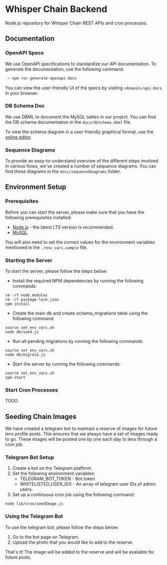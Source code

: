 # Whisper Chain Backend
Node.js repository for Whisper Chain REST APIs and cron processes.

## Documentation
### OpenAPI Specs
We use OpenAPI specifications to standardize our API documentation. To generate the documentation, use the following command:
```sh
 > npm run generate-openapi-docs
```

You can view the user-friendly UI of the specs by visiting `<domain>/api-docs` in your browser.

### DB Schema Doc
We use DBML to document the MySQL tables in our project. You can find the DB schema documentation in the `docs/dbSchema.dbml` file.

To view the schema diagram in a user-friendly graphical format, use the [online editor](https://dbdiagram.io/d).

### Sequence Diagrams
To provide an easy-to-understand overview of the different steps involved in various flows, we've created a number of sequence diagrams.
You can find these diagrams in the `docs/sequenceDiagrams` folder.

## Environment Setup

### Prerequisites
Before you can start the server, please make sure that you have the following prerequisites installed:
- [Node.js](https://nodejs.org/en/download/) - the latest LTS version is recommended.
- [MySQL](https://www.mysql.com/downloads/)

You will also need to set the correct values for the environment variables mentioned in the `./env_vars.sample` file.

### Starting the Server
To start the server, please follow the steps below:

- Install the required NPM dependencies by running the following commands:
```shell script
rm -rf node_modules
rm -rf package-lock.json
npm install
```

- Create the main db and create schema_migrations table using the following command:
```shell script
source set_env_vars.sh
node db/seed.js
  ```

- Run all pending migrations by running the following commands:
```shell script
source set_env_vars.sh
node db/migrate.js

```

- Start the server by running the following commands:
```shell script
source set_env_vars.sh
npm start
```

### Start Cron Processes
TODO

## Seeding Chain Images
We have created a telegram bot to maintain a reserve of images for future lens profile posts.
This ensures that we always have a set of images ready to go.
These images will be posted one by one each day to lens through a cron job.

### Telegram Bot Setup
1. Create a bot on the Telegram platform.
2. Set the following environment variables:
   - TELEGRAM_BOT_TOKEN - Bot token
   - WHITELISTED_USER_IDS - An array of telegram user IDs of admin users.
3. Set up a continuous cron job using the following command:
```shell script
node lib/cron/seedImage.js
```

### Using the Telegram Bot
To use the telegram bot, please follow the steps below:
1. Go to the bot page on Telegram.
2. Upload the photo that you would like to add to the reserve.

That's it! The image will be added to the reserve and will be available for future posts.

